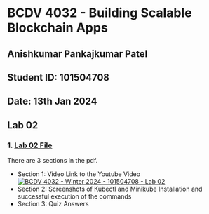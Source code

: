# BCDV 4032 - Building Scalable Blockchain Apps

## Anishkumar Pankajkumar Patel

## Student ID: 101504708

## Date: 13th Jan 2024

## Lab 02

### 1. [Lab 02 File](../Lab_02/Lab_02.pdf)

There are 3 sections in the pdf.

- Section 1: Video Link to the Youtube Video
  [![BCDV 4032 - Winter 2024 - 101504708 - Lab 02](https://img.youtube.com/vi/obhyBQ0E8oE/0.jpg)](https://www.youtube.com/watch?v=obhyBQ0E8oE "BCDV 4032 - Winter 2024 - 101504708 - Lab 02")
- Section 2: Screenshots of Kubectl and Minikube Installation and successful execution of the commands
- Section 3: Quiz Answers
